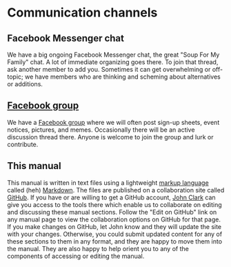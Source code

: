 # Communication channels

## Facebook Messenger chat

We have a big ongoing Facebook Messenger chat, the great "Soup For My Family" chat.  A lot of immediate organizing goes there.  To join that thread, ask another member to add you.  Sometimes it can get overwhelming or off-topic; we have members who are thinking and scheming about alternatives or additions.

## [Facebook group](https://www.facebook.com/groups/109175886146669)

We have a [Facebook group](https://www.facebook.com/groups/109175886146669) where we will often post sign-up sheets, event notices, pictures, and memes.  Occasionally there will be an active discussion thread there.  Anyone is welcome to join the group and lurk or contribute.

## This manual

This manual is written in text files using a lightweight [markup language](https://en.wikipedia.org/wiki/Markup_language) called (heh) [Markdown](https://www.markdownguide.org/basic-syntax/).  The files are published on a collaboration site called [GitHub](https://github.com/).  If you have or are willing to get a GitHub account, [John Clark](mailto:john.l.clark@gmail.com) can give you access to the tools there which enable us to collaborate on editing and discussing these manual sections.  Follow the "Edit on GitHub" link on any manual page to view the collaboration options on GitHub for that page.  If you make changes on GitHub, let John know and they will update the site with your changes.  Otherwise, you could submit updated content for any of these sections to them in any format, and they are happy to move them into the manual.  They are also happy to help orient you to any of the components of accessing or editing the manual.
